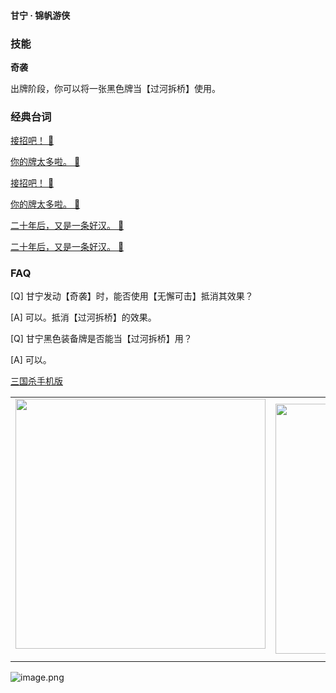 
#### 甘宁 · 锦帆游侠  

### 技能

**奇袭**

出牌阶段，你可以将一张黑色牌当【过河拆桥】使用。

### 经典台词


[接招吧！ 🎵](char_wu002_dub_ability1_1.mp3)

[你的牌太多啦。 🎵](char_wu002_dub_ability1_2.mp3)

[接招吧！ 🎵](char_wu002_dub_classic_ability1_1.mp3)

[你的牌太多啦。 🎵](char_wu002_dub_classic_ability1_2.mp3)

[二十年后，又是一条好汉。 🎵](char_wu002_dub_classic_dead.mp3)

[二十年后，又是一条好汉。 🎵](char_wu002_dub_dead.mp3)


### FAQ

[Q] 甘宁发动【奇袭】时，能否使用【无懈可击】抵消其效果？

[A] 可以。抵消【过河拆桥】的效果。



[Q] 甘宁黑色装备牌是否能当【过河拆桥】用？

[A] 可以。


 [三国杀手机版](https://apps.apple.com/cn/app/%E4%B8%89%E5%9B%BD%E6%9D%80%E9%97%AE%E9%A2%98%E7%AD%94%E7%96%91/id527602078)
    <div style="text-align: center"><table><tr>
    <td style="text-align: center">
<img src="https://is4-ssl.mzstatic.com/image/thumb/PurpleSource116/v4/1b/38/06/1b380673-fa07-7d70-76af-cc625e8e7894/97f20edf-1616-4b93-9e88-fbaebfe22faf_page-0.jpg/460x0w.webp" height="400">
</td>
<td style="text-align: center">
<img src="https://is5-ssl.mzstatic.com/image/thumb/PurpleSource126/v4/f6/ae/05/f6ae053d-def3-e9be-a991-74954202adad/7a500a3f-0dc0-4c7a-8287-6eed7e11d2b4_page-1.jpg/460x0w.webp" height="400">
</td>
<td style="text-align: center">
<img src="https://is2-ssl.mzstatic.com/image/thumb/PurpleSource126/v4/f3/38/97/f33897de-2a22-ec13-1832-60c35c10fe7c/7fbfdcd6-9f03-45ce-8dc1-bad59b0e5f5d_page-2.jpg/460x0w.webp" height="400">
</td>
<td style="text-align: center">
<img src="https://is2-ssl.mzstatic.com/image/thumb/PurpleSource116/v4/7c/bf/db/7cbfdbb7-8d99-a661-c3a7-bc4e3fdb840a/5e805d5e-b991-4341-bdf6-233a5dd8d703_page-3.jpg/460x0w.webp" height="400">
</td>
</tr>
</table>
</div>
    
 ![image.png](https://s2.loli.net/2022/01/10/Z85EF3hBpvU41oI.png)
